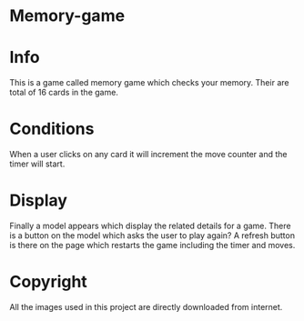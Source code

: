 # Memory-game
# Info
This is a game called memory game which checks your memory.
Their are total of 16 cards in the game.
# Conditions
When a user clicks on any card it will increment the move counter and the timer will start.
# Display
Finally a model appears which display the related details for a game.
There is a button on the model which asks the user to play again?
A refresh button is there on the page which restarts the game including the timer and moves.
# Copyright
All the images used in this project are directly downloaded from internet.
